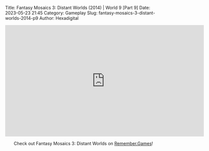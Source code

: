 Title: Fantasy Mosaics 3: Distant Worlds (2014) | World 9 [Part 9]
Date: 2023-05-23 21:45
Category: Gameplay
Slug: fantasy-mosaics-3-distant-worlds-2014-p9
Author: Hexadigital

<center><iframe src="https://www.youtube.com/embed/xog_lM54wmQ?feature=oembed" allow="accelerometer; autoplay; encrypted-media; gyroscope; picture-in-picture" width="640" height="360" frameborder="0"></iframe>

Check out Fantasy Mosaics 3: Distant Worlds on [Remember.Games](https://remember.games/game/7142/fantasy-mosaics-3-distant-worlds/)!</center>